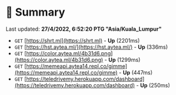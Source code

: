 # 📖 Summary
Last updated: **27/4/2022, 6:52:20 PTG "Asia/Kuala_Lumpur"**

- `GET` [https://shrt.ml](https://shrt.ml) - **Up** (2201ms)
- `GET` [https://hst.aytea.ml/](https://hst.aytea.ml/) - **Up** (336ms)
- `GET` [https://color.aytea.ml/4b31d6.png](https://color.aytea.ml/4b31d6.png) - **Up** (1299ms)
- `GET` [https://memeapi.aytea14.repl.co/gimme](https://memeapi.aytea14.repl.co/gimme) - **Up** (447ms)
- `GET` [https://teledrivemy.herokuapp.com/dashboard](https://teledrivemy.herokuapp.com/dashboard) - **Up** (250ms)
